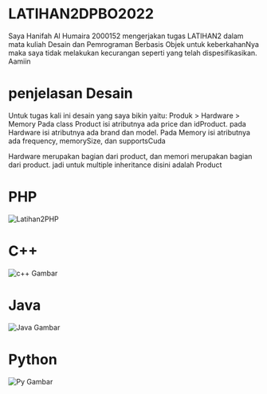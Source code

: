 # LATIHAN2DPBO2022

Saya Hanifah Al Humaira 2000152 mengerjakan tugas LATIHAN2 dalam mata kuliah Desain dan Pemrograman Berbasis Objek untuk keberkahanNya maka saya tidak melakukan kecurangan seperti yang telah dispesifikasikan. Aamiin

# penjelasan Desain

Untuk tugas kali ini desain yang saya bikin yaitu:
Produk > Hardware > Memory
Pada class Product isi atributnya ada price dan idProduct.
pada Hardware isi atributnya ada brand dan model.
Pada Memory isi atributnya ada frequency, memorySize, dan supportsCuda

Hardware merupakan bagian dari product, dan memori merupakan bagian dari product. jadi untuk multiple inheritance disini adalah Product


# PHP

![Latihan2PHP](https://user-images.githubusercontent.com/94789593/154840834-34d586a3-43ae-4bd3-898d-9e0c00ab6bbf.png)

# C++

![c++ Gambar](https://user-images.githubusercontent.com/94789593/154840861-fad939bc-aa15-4713-926b-50cea49dec10.png)

# Java

![Java Gambar](https://user-images.githubusercontent.com/94789593/154840915-794d62ec-ee7f-4edf-babd-03747f0fef7d.png)

# Python

![Py Gambar](https://user-images.githubusercontent.com/94789593/154843659-d57b2f10-6069-495f-90c4-54015f149aa6.png)




